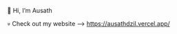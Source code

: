 👋 Hi, I’m Ausath

💀 Check out my website --> https://ausathdzil.vercel.app/

<!---
ausathdzil/ausathdzil is a ✨ special ✨ repository because its `README.md` (this file) appears on your GitHub profile.
You can click the Preview link to take a look at your changes.
--->

